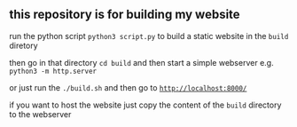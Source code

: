 ## this repository is for building my website

run the python script `python3 script.py` to build a static website in the `build` diretory 

then go in that directory `cd build` and then start a simple webserver e.g. `python3 -m http.server`

or just run the `./build.sh` and then go to [`http://localhost:8000/`](http://localhost:8000/)

if you want to host the website just copy the content of the `build` directory to the webserver 